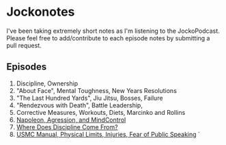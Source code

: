 # Jockonotes

I've been taking extremely short notes as I'm listening to the JockoPodcast. Please feel free to add/contribute to each episode notes by submitting a pull request.


## Episodes

1. Discipline, Ownership
2. "About Face", Mental Toughness, New Years Resolutions
3. "The Last Hundred Yards", Jiu Jitsu, Bosses, Failure
4. "Rendezvous with Death", Battle Leadership, 
5. Corrective Measures, Workouts, Diets, Marcinko and Rollins
6. [Napoleon, Agression, and MindControl](6-Napoleon-Agression-MindControl.md)
7. [Where Does Discipline Come From?](7-Where-Does-Dicipline-Come-From.md)
8. [USMC Manual, Physical Limits, Injuries, Fear of Public Speaking](8-USMC-Manual.md)
`